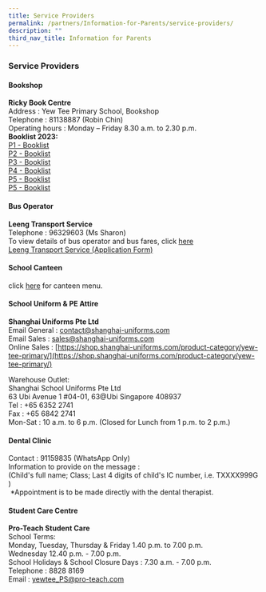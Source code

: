 ```yaml
---
title: Service Providers
permalink: /partners/Information-for-Parents/service-providers/
description: ""
third_nav_title: Information for Parents
---
```

### Service Providers

#### Bookshop
**Ricky Book Centre** <br>
Address : Yew Tee Primary School, Bookshop <br>
Telephone : 81138887 (Robin Chin) <br>
Operating hours : Monday – Friday 8.30 a.m. to 2.30 p.m. 
<br>
**Booklist 2023:**<br>
[P1 - Booklist](/files/P1%20-%20Booklist%202023.pdf)
<br>
[P2 - Booklist](/files/P2%20-%20Booklist%202023.pdf)
<br>
[P3 - Booklist](/files/P3%20-%20Booklist%202023.pdf)
<br>
[P4 - Booklist](/files/P4%20-%20Booklist%202023.pdf)
<br>
[P5 - Booklist](/files/P5%20-%20Booklist%202023.pdf)
<br>
[P5 - Booklist](/files/P5%20-%20Booklist%202023.pdf)

#### Bus Operator
**Leeng Transport Service** <br>
Telephone : 96329603 (Ms Sharon)<br>
To view details of bus operator and bus fares, click [here](/files/school%20bus%20service.pdf)<br>
[Leeng Transport Service (Application Form)]()

#### School Canteen
click [here](/files/Yew%20Tee%20Pri%20School%20Canteen%20Menu-updated%2024%20Nov%202022%20for%20Jan%202023%20price_removed.pdf) for canteen menu.

#### School Uniform &amp; PE Attire
**Shanghai Uniforms Pte Ltd** <br>
Email General : contact@shanghai-uniforms.com <br>
Email Sales : sales@shanghai-uniforms.com <br>
Online Sales :&nbsp;[https://shop.shanghai-uniforms.com/product-category/yew-tee-primary/](https://shop.shanghai-uniforms.com/product-category/yew-tee-primary/)

Warehouse Outlet: <br>
Shanghai School Uniforms Pte Ltd <br>
63 Ubi Avenue 1 #04-01, 63@Ubi Singapore 408937 <br>
Tel : +65 6352 2741 <br>
Fax : +65 6842 2741 <br>
Mon-Sat : 10 a.m. to 6 p.m. (Closed for Lunch from 1 p.m. to 2 p.m.)

#### Dental Clinic
Contact : 91159835 (WhatsApp Only) <br>
Information to provide on the message : &nbsp;  
(Child's full name; Class; Last 4 digits of child's IC number, i.e. TXXXX999G )&nbsp;&nbsp;  
&nbsp;\*Appointment is to be made directly with the dental therapist.
 
#### Student Care Centre
**Pro-Teach Student Care** <br>
School Terms: <br>
Monday, Tuesday, Thursday &amp; Friday 1.40 p.m. to 7.00 p.m. <br>
Wednesday 12.40 p.m. - 7.00 p.m. <br>
School Holidays &amp; School Closure Days : 7.30 a.m. - 7.00 p.m. <br>
Telephone : 8828 8169 <br>
Email : yewtee_PS@pro-teach.com